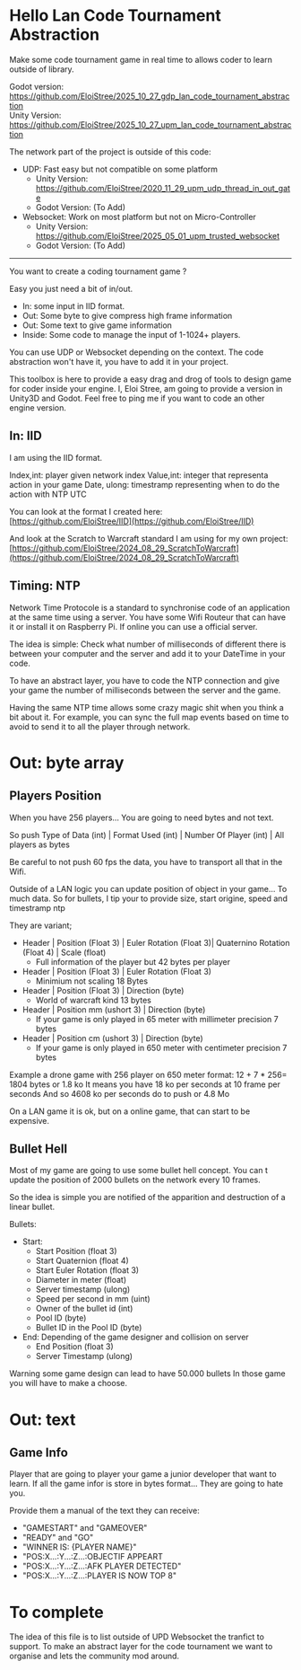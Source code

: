 # Hello Lan Code Tournament Abstraction

Make some code tournament game in real time to allows coder to learn outside of library.  
   
Godot version: https://github.com/EloiStree/2025_10_27_gdp_lan_code_tournament_abstraction  
Unity Version: https://github.com/EloiStree/2025_10_27_upm_lan_code_tournament_abstraction  
  
The network part of the project is outside of this code:  
- UDP: Fast easy but not compatible on some platform
  - Unity Version: https://github.com/EloiStree/2020_11_29_upm_udp_thread_in_out_gate
  - Godot Version: (To Add)
- Websocket: Work on most platform but not on Micro-Controller
  - Unity Version: https://github.com/EloiStree/2025_05_01_upm_trusted_websocket
  - Godot Version: (To Add)


 ---------------

You want to create a coding tournament game ?

Easy you just need a bit of in/out.
  - In: some input in IID format.
  - Out: Some byte to give compress high frame information
  - Out: Some text to give game information
  - Inside: Some code to manage the input of 1-1024+ players.

You can use UDP or Websocket depending on the context.
The code abstraction won't have it, you have to add it in your project.

This toolbox is here to provide a easy drag and drog of tools to design game for coder inside your engine.
I, Eloi Stree, am going to provide a version in Unity3D and Godot.
Feel free to ping me if you want to code an other engine version.

## In: IID

I am using the IID format.

Index,int: player given network index
Value,int: integer that representa action in your game
Date, ulong: timestramp representing when to do the action with NTP UTC

You can look at the format I created here:  
[https://github.com/EloiStree/IID](https://github.com/EloiStree/IID)

And look at the Scratch to Warcraft standard I am using for my own project:  
[https://github.com/EloiStree/2024_08_29_ScratchToWarcraft](https://github.com/EloiStree/2024_08_29_ScratchToWarcraft)

## Timing: NTP

Network Time Protocole is a standard to synchronise code of an application at the same time using a server.
You have some Wifi Routeur that can have it or install it on Raspberry Pi.
If online you can use a official server.

The idea is simple: Check what number of milliseconds of different there is between your computer and the server and add it to your DateTime in your code.

To have an abstract layer, you  have to code the NTP connection and give your game the number of milliseconds between the server and the game.

Having the same NTP time allows some crazy magic shit when you think a bit about it.
For example, you can sync the full map events based on time to avoid to send it to all the player through network.


# Out: byte array

## Players Position

When you have 256 players... You are going to need bytes and not text.

So push Type of Data (int) | Format Used (int) | Number Of Player (int) | All players as bytes

Be careful to not push 60 fps the data, you have to transport all that in the Wifi.

Outside of a LAN logic you can update position of object in your game... To much data.
So for bullets, I tip your to provide size, start origine, speed and timestramp ntp

They are variant;
- Header | Position (Float 3) | Euler Rotation (Float 3)| Quaternino Rotation (Float 4) | Scale (float)
  - Full information of the player but 42 bytes per player  
- Header | Position (Float 3) | Euler Rotation (Float 3)
  - Minimium not scaling 18 Bytes  
- Header | Position (Float 3) | Direction (byte)
  - World of warcraft kind 13 bytes 
- Header | Position mm (ushort 3) | Direction (byte)
  - If your game is only played in 65 meter with millimeter precision 7 bytes 
- Header | Position cm (ushort 3) | Direction (byte)
  - If your game is only played in 650 meter with centimeter precision 7 bytes

Example a drone game with 256 player on 650 meter format:
12 + 7 * 256= 1804 bytes or 1.8 ko
It means you have 18 ko per seconds at 10 frame per seconds
And so 4608 ko per seconds do to push or 4.8 Mo

On a LAN game it is ok, but on a online game, that can start to be expensive.

## Bullet Hell

Most of my game are going to use some bullet hell concept.
You can t update the position of 2000 bullets on the network every 10 frames.

So the idea is simple you are notified of the apparition and destruction of a linear bullet.

Bullets:
- Start:
  - Start Position (float 3)
  - Start Quaternion (float 4)
  - Start Euler Rotation (float 3)
  - Diameter in meter (float)
  - Server timestamp (ulong)
  - Speed per second in mm (uint)
  - Owner of the bullet id (int)
  - Pool ID (byte)
  - Bullet ID in the Pool ID (byte)
- End: Depending of the game designer and collision on server
  - End Position (float 3)
  - Server Timestamp (ulong)

Warning some game design can lead to have 50.000 bullets
In those game you will have to make a choose.

# Out: text

## Game Info

Player that are going to player your game a junior developer that want to learn.
If all the game infor is store in bytes format... They are going to hate you.

Provide them a manual of the text they can receive:
- "GAMESTART" and "GAMEOVER" 
- "READY" and "GO"
- "WINNER IS: {PLAYER NAME}"
- "POS:X...:Y...:Z...:OBJECTIF APPEART
- "POS:X...:Y...:Z...:AFK PLAYER DETECTED"
- "POS:X...:Y...:Z...:PLAYER IS NOW TOP 8"


# To complete




The idea of this file is to list outside of UPD Websocket the tranfict to support.
To make an abstract layer for the code tournament we want to organise and lets the community mod around.
  


